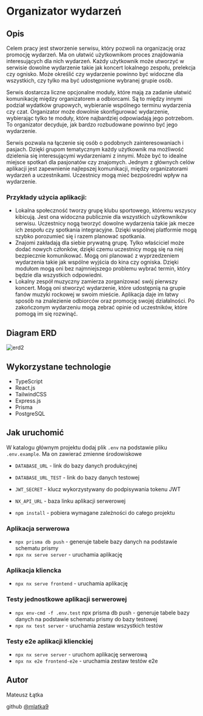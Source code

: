 # Organizator wydarzeń

## Opis

Celem pracy jest stworzenie serwisu, który pozwoli na organizację oraz promocję wydarzeń.
Ma on ułatwić użytkownikom proces znajdowania interesujących dla nich wydarzeń. Każdy
użytkownik może utworzyć w serwisie dowolne wydarzenie takie jak koncert lokalnego
zespołu, prelekcja czy ognisko. Może określić czy wydarzenie powinno być widoczne dla
wszystkich, czy tylko ma być udostępnione wybranej grupie osób.

Serwis dostarcza liczne opcjonalne moduły, które mają za zadanie ułatwić komunikację
między organizatorem a odbiorcami. Są to między innymi podział wydatków grupowych,
wybieranie wspólnego terminu wydarzenia czy czat.
Organizator może dowolnie skonfigurować wydarzenie, wybierając tylko te moduły, które
najbardziej odpowiadają jego potrzebom. To organizator decyduje, jak bardzo rozbudowane
powinno być jego wydarzenie.

Serwis pozwala na łączenie się osób o podobnych zainteresowaniach i pasjach. Dzięki
grupom tematycznym każdy użytkownik ma możliwość dzielenia się interesującymi
wydarzeniami z innymi. Może być to idealne miejsce spotkań dla pasjonatów czy znajomych.
Jednym z głównych celów aplikacji jest zapewnienie najlepszej komunikacji, między
organizatorami wydarzeń a uczestnikami. Uczestnicy mogą mieć bezpośredni wpływ na
wydarzenie.

### Przykłady użycia aplikacji:
- Lokalna społeczność tworzy grupę klubu sportowego, któremu wszyscy kibicują. Jest
ona widoczna publicznie dla wszystkich użytkowników serwisu. Uczestnicy nogą
tworzyć dowolne wydarzenia takie jak mecze ich zespołu czy spotkania integracyjne.
Dzięki wspólnej platformie mogą szybko porozumieć się i razem planować spotkania.
- Znajomi zakładają dla siebie prywatną grupę. Tylko właściciel może dodać nowych
członków, dzięki czemu uczestnicy mogą się na niej bezpiecznie komunikować.
Mogą oni planować z wyprzedzeniem wydarzenia takie jak wspólne wyjścia do kina
czy ogniska. Dzięki modułom mogą oni bez najmniejszego problemu wybrać termin,
który będzie dla wszystkich odpowiedni.
- Lokalny zespół muzyczny zamierza zorganizować swój pierwszy koncert. Mogą oni
stworzyć wydarzenie, które udostępnią na grupie fanów muzyki rockowej w swoim
mieście. Aplikacja daje im łatwy sposób na znalezienie odbiorców oraz promocję
swojej działalności. Po zakończonym wydarzeniu mogą zebrać opinie od
uczestników, które pomogą im się rozwinąć.

## Diagram ERD

![erd2](https://user-images.githubusercontent.com/72691985/212567675-9d6659c2-2c99-4c6e-82d8-b4fcb517b20c.jpg)


## Wykorzystane technologie

- TypeScript
- React.js
- TailwindCSS
- Express.js
- Prisma
- PostgreSQL

## Jak uruchomić

W katalogu głównym projektu dodaj plik `.env` na podstawie pliku `.env.example`. Ma on zawierać zmienne środowiskowe 
- `DATABASE_URL` - link do bazy danych produkcyjnej
- `DATABASE_URL_TEST` - link do bazy danych testowej
- `JWT_SECRET` - klucz wykorzystywany do podpisywania tokenu JWT
- `NX_API_URL` - baza linku aplikacji serwerowej

- `npm install` - pobiera wymagane zależności do całego projektu

### Aplikacja serwerowa
- `npx prisma db push` - generuje tabele bazy danych na podstawie schematu prismy
- `npx nx serve server` - uruchamia aplikację

### Aplikacja kliencka
- `npx nx serve frontend` - uruchamia aplikację

### Testy jednostkowe aplikacji serwerowej
- `npx env-cmd -f .env.test` npx prisma db push - generuje tabele bazy danych na podstawie schematu prismy do bazy testowej
- `npx nx test server` - uruchamia zestaw wszystkich testów

### Testy e2e aplikacji klienckiej
- `npx nx serve server` - uruchom aplikację serwerową
- `npx nx e2e frontend-e2e` - uruchamia zestaw testów e2e

## Autor

Mateusz Łątka

github [@mlatka9](https://github.com/mlatka9)

